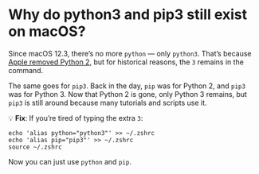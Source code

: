 # Why do python3 and pip3 still exist on macOS?

Since macOS 12.3, there’s no more `python` — only `python3`. That’s because [Apple removed Python 2](https://developer.apple.com/documentation/macos-release-notes/macos-12_3-release-notes#Python), but for historical reasons, the `3` remains in the command.

The same goes for `pip3`. Back in the day, `pip` was for Python 2, and `pip3` was for Python 3. Now that Python 2 is gone, only Python 3 remains, but `pip3` is still around because many tutorials and scripts use it.

💡 **Fix**: If you’re tired of typing the extra `3`:

```
echo 'alias python="python3"' >> ~/.zshrc  
echo 'alias pip="pip3"' >> ~/.zshrc  
source ~/.zshrc  
```

Now you can just use `python` and `pip`.
